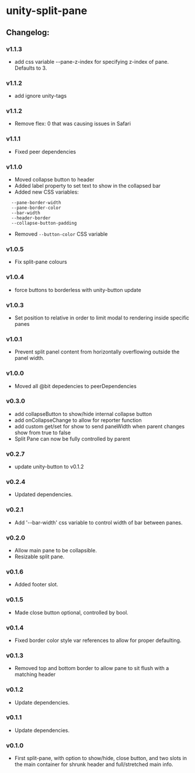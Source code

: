 # unity-split-pane

## Changelog:

### v1.1.3
- add css variable --pane-z-index for specifying z-index of pane. Defaults to 3.

### v1.1.2
- add ignore unity-tags

### v1.1.2
- Remove flex: 0 that was causing issues in Safari

### v1.1.1
- Fixed peer dependencies

### v1.1.0
- Moved collapse button to header
- Added label property to set text to show in the collapsed bar
- Added new CSS variables:
```
  --pane-border-width
  --pane-border-color
  --bar-width
  --header-border
  --collapse-button-padding
```
- Removed `--button-color` CSS variable

### v1.0.5
- Fix split-pane colours

### v1.0.4
- force buttons to borderless with unity-button update

### v1.0.3
- Set position to relative in order to limit modal to rendering inside specific panes

### v1.0.1
- Prevent split panel content from horizontally overflowing outside the panel width.

### v1.0.0
- Moved all @bit depedencies to peerDependencies

### v0.3.0
- add collapseButton to show/hide internal collapse button
- add onCollapseChange to allow for reporter function
- add custom get/set for show to send paneWidth when parent changes show from true to false
- Split Pane can now be fully controlled by parent

### v0.2.7
- update unity-button to v0.1.2

### v0.2.4
- Updated dependencies.

### v0.2.1
- Add '--bar-width' css variable to control width of bar between panes.

### v0.2.0
- Allow main pane to be collapsible.
- Resizable split pane.

### v0.1.6
- Added footer slot.

### v0.1.5
- Made close button optional, controlled by bool.

### v0.1.4
- Fixed border color style var references to allow for proper defaulting.

### v0.1.3
- Removed top and bottom border to allow pane to sit flush with a matching header

### v0.1.2
- Update dependencies.

### v0.1.1
- Update dependencies.

### v0.1.0
- First split-pane, with option to show/hide, close button, and two slots in the main container for shrunk header and full/stretched main info.
